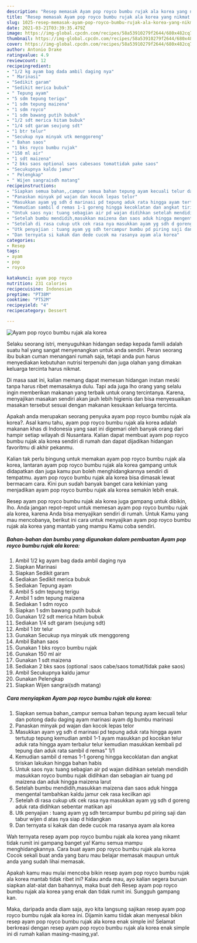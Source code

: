 ```yaml
---
description: "Resep memasak Ayam pop royco bumbu rujak ala korea yang nikmat dan Mudah Dibuat"
title: "Resep memasak Ayam pop royco bumbu rujak ala korea yang nikmat dan Mudah Dibuat"
slug: 1025-resep-memasak-ayam-pop-royco-bumbu-rujak-ala-korea-yang-nikmat-dan-mudah-dibuat
date: 2021-03-21T03:39:35.479Z
image: https://img-global.cpcdn.com/recipes/58a53910279f2644/680x482cq70/ayam-pop-royco-bumbu-rujak-ala-korea-foto-resep-utama.jpg
thumbnail: https://img-global.cpcdn.com/recipes/58a53910279f2644/680x482cq70/ayam-pop-royco-bumbu-rujak-ala-korea-foto-resep-utama.jpg
cover: https://img-global.cpcdn.com/recipes/58a53910279f2644/680x482cq70/ayam-pop-royco-bumbu-rujak-ala-korea-foto-resep-utama.jpg
author: Antonio Drake
ratingvalue: 4.9
reviewcount: 12
recipeingredient:
- "1/2 kg ayam bag dada ambil daging nya"
- " Marinasi"
- "Sedikit garam"
- "Sedikit merica bubuk"
- " Tepung ayam"
- "5 sdm tepung terigu"
- "1 sdm tepung maizena"
- "1 sdm royco"
- "1 sdm bawang putih bubuk"
- "1/2 sdt merica hitam bubuk"
- "1/4 sdt garam seujung sdt"
- "1 btr telur"
- "Secukup nya minyak utk menggoreng"
- " Bahan saos"
- "1 bks royco bumbu rujak"
- "150 ml air"
- "1 sdt maizena"
- "2 bks saos optional saos cabesaos tomattidak pake saos"
- "Secukupnya kaldu jamur"
- " Pelengkap"
- " Wijen sangraisdh matang"
recipeinstructions:
- "Siapkan semua bahan,,campur semua bahan tepung ayam kecuali telur dan potong dadu daging ayam marinasi ayam dg bumbu marinasi"
- "Panaskan minyak pd wajan dan kocok lepas telor"
- "Masukkan ayam yg sdh d marinasi pd tepung aduk rata hingga ayam tertutup tepung kemudian ambil 1-1 ayam masukkan pd kocokan telur aduk rata hingga ayam terbalur telur kemudian masukkan kembali pd tepung dan aduk rata sambil d remas&#34; 1/1"
- "Kemudian sambil d remas 1-1 goreng hingga kecoklatan dan angkat tiriskan lakukan hingga bahan habis"
- "Untuk saos nya: tuang sebagian air pd wajan didihkan setelah mendidih masukkan royco bumbu rujak didihkan dan sebagian air tuang pd maizena dan aduk hingga maizena larut"
- "Setelah bumbu mendidih,masukkan maizena dan saos aduk hingga mengental tambahkan kaldu jamur cek rasa kecilkan api"
- "Setelah di rasa cukup utk cek rasa nya masukkan ayam yg sdh d goreng aduk rata didihkan sebentar matikan api"
- "Utk penyajian : tuang ayam yg sdh tercampur bumbu pd piring saji dan tabur wijen d atas nya siap d hidangkan"
- "Dan ternyata si kakak dan dede cucok ma rasanya ayam ala korea"
categories:
- Resep
tags:
- ayam
- pop
- royco

katakunci: ayam pop royco 
nutrition: 231 calories
recipecuisine: Indonesian
preptime: "PT38M"
cooktime: "PT52M"
recipeyield: "4"
recipecategory: Dessert

---
```



![Ayam pop royco bumbu rujak ala korea](https://img-global.cpcdn.com/recipes/58a53910279f2644/680x482cq70/ayam-pop-royco-bumbu-rujak-ala-korea-foto-resep-utama.jpg)

Selaku seorang istri, menyuguhkan hidangan sedap kepada famili adalah suatu hal yang sangat menyenangkan untuk anda sendiri. Peran seorang ibu bukan cuman menangani rumah saja, tetapi anda pun harus menyediakan kebutuhan nutrisi terpenuhi dan juga olahan yang dimakan keluarga tercinta harus nikmat.

Di masa  saat ini, kalian memang dapat memesan hidangan instan meski tanpa harus ribet memasaknya dulu. Tapi ada juga lho orang yang selalu ingin memberikan makanan yang terbaik untuk orang tercintanya. Karena, menyajikan masakan sendiri akan jauh lebih higienis dan bisa menyesuaikan masakan tersebut sesuai dengan makanan kesukaan keluarga tercinta. 



Apakah anda merupakan seorang penyuka ayam pop royco bumbu rujak ala korea?. Asal kamu tahu, ayam pop royco bumbu rujak ala korea adalah makanan khas di Indonesia yang saat ini digemari oleh banyak orang dari hampir setiap wilayah di Nusantara. Kalian dapat membuat ayam pop royco bumbu rujak ala korea sendiri di rumah dan dapat dijadikan hidangan favoritmu di akhir pekanmu.

Kalian tak perlu bingung untuk memakan ayam pop royco bumbu rujak ala korea, lantaran ayam pop royco bumbu rujak ala korea gampang untuk didapatkan dan juga kamu pun boleh menghidangkannya sendiri di tempatmu. ayam pop royco bumbu rujak ala korea bisa dimasak lewat bermacam cara. Kini pun sudah banyak banget cara kekinian yang menjadikan ayam pop royco bumbu rujak ala korea semakin lebih enak.

Resep ayam pop royco bumbu rujak ala korea juga gampang untuk dibikin, lho. Anda jangan repot-repot untuk memesan ayam pop royco bumbu rujak ala korea, karena Anda bisa menyajikan sendiri di rumah. Untuk Kamu yang mau mencobanya, berikut ini cara untuk menyajikan ayam pop royco bumbu rujak ala korea yang mantab yang mampu Kamu coba sendiri.

<!--inarticleads1-->

##### Bahan-bahan dan bumbu yang digunakan dalam pembuatan Ayam pop royco bumbu rujak ala korea:

1. Ambil 1/2 kg ayam bag dada ambil daging nya
1. Siapkan  Marinasi
1. Siapkan Sedikit garam
1. Sediakan Sedikit merica bubuk
1. Sediakan  Tepung ayam
1. Ambil 5 sdm tepung terigu
1. Ambil 1 sdm tepung maizena
1. Sediakan 1 sdm royco
1. Siapkan 1 sdm bawang putih bubuk
1. Gunakan 1/2 sdt merica hitam bubuk
1. Sediakan 1/4 sdt garam (seujung sdt)
1. Ambil 1 btr telur
1. Gunakan Secukup nya minyak utk menggoreng
1. Ambil  Bahan saos
1. Gunakan 1 bks royco bumbu rujak
1. Gunakan 150 ml air
1. Gunakan 1 sdt maizena
1. Sediakan 2 bks saos (optional :saos cabe/saos tomat/tidak pake saos)
1. Ambil Secukupnya kaldu jamur
1. Gunakan  Pelengkap
1. Siapkan  Wijen sangrai(sdh matang)




<!--inarticleads2-->

##### Cara menyiapkan Ayam pop royco bumbu rujak ala korea:

1. Siapkan semua bahan,,campur semua bahan tepung ayam kecuali telur dan potong dadu daging ayam marinasi ayam dg bumbu marinasi
1. Panaskan minyak pd wajan dan kocok lepas telor
1. Masukkan ayam yg sdh d marinasi pd tepung aduk rata hingga ayam tertutup tepung kemudian ambil 1-1 ayam masukkan pd kocokan telur aduk rata hingga ayam terbalur telur kemudian masukkan kembali pd tepung dan aduk rata sambil d remas&#34; 1/1
1. Kemudian sambil d remas 1-1 goreng hingga kecoklatan dan angkat tiriskan lakukan hingga bahan habis
1. Untuk saos nya: tuang sebagian air pd wajan didihkan setelah mendidih masukkan royco bumbu rujak didihkan dan sebagian air tuang pd maizena dan aduk hingga maizena larut
1. Setelah bumbu mendidih,masukkan maizena dan saos aduk hingga mengental tambahkan kaldu jamur cek rasa kecilkan api
1. Setelah di rasa cukup utk cek rasa nya masukkan ayam yg sdh d goreng aduk rata didihkan sebentar matikan api
1. Utk penyajian : tuang ayam yg sdh tercampur bumbu pd piring saji dan tabur wijen d atas nya siap d hidangkan
1. Dan ternyata si kakak dan dede cucok ma rasanya ayam ala korea




Wah ternyata resep ayam pop royco bumbu rujak ala korea yang nikamt tidak rumit ini gampang banget ya! Kamu semua mampu menghidangkannya. Cara buat ayam pop royco bumbu rujak ala korea Cocok sekali buat anda yang baru mau belajar memasak maupun untuk anda yang sudah lihai memasak.

Apakah kamu mau mulai mencoba bikin resep ayam pop royco bumbu rujak ala korea mantab tidak ribet ini? Kalau anda mau, ayo kalian segera buruan siapkan alat-alat dan bahannya, maka buat deh Resep ayam pop royco bumbu rujak ala korea yang enak dan tidak rumit ini. Sungguh gampang kan. 

Maka, daripada anda diam saja, ayo kita langsung sajikan resep ayam pop royco bumbu rujak ala korea ini. Dijamin kamu tiidak akan menyesal bikin resep ayam pop royco bumbu rujak ala korea enak simple ini! Selamat berkreasi dengan resep ayam pop royco bumbu rujak ala korea enak simple ini di rumah kalian masing-masing,ya!.

